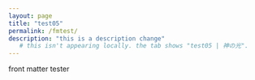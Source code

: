 ```yaml
---
layout: page
title: "test05"
permalink: /fmtest/
description: "this is a description change"
   # this isn't appearing locally. the tab shows "test05 | 神の光".
---
```

front matter tester